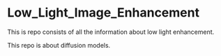 # Low_Light_Image_Enhancement
This is repo consists of all the information about low light enhancement.



This repo is about diffusion models.